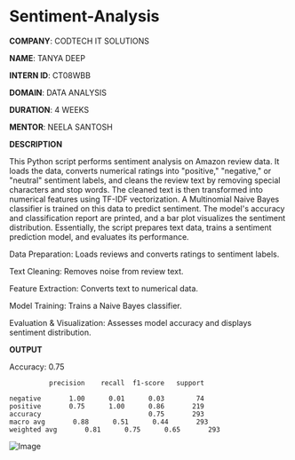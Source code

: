 # Sentiment-Analysis

**COMPANY**: CODTECH IT SOLUTIONS 

**NAME**: TANYA DEEP 

**INTERN ID**: CT08WBB 

**DOMAIN**: DATA ANALYSIS 

**DURATION**: 4 WEEKS 

**MENTOR**: NEELA SANTOSH


**DESCRIPTION**

This Python script performs sentiment analysis on Amazon review data. It loads the data, converts numerical ratings into "positive," "negative," or "neutral" sentiment labels, and cleans the review text by removing special characters and stop words. The cleaned text is then transformed into numerical features using TF-IDF vectorization. A Multinomial Naive Bayes classifier is trained on this data to predict sentiment. The model's accuracy and classification report are printed, and a bar plot visualizes the sentiment distribution. Essentially, the script prepares text data, trains a sentiment prediction model, and evaluates its performance.

Data Preparation: Loads reviews and converts ratings to sentiment labels.

Text Cleaning: Removes noise from review text.

Feature Extraction: Converts text to numerical data.

Model Training: Trains a Naive Bayes classifier.

Evaluation & Visualization: Assesses model accuracy and displays sentiment distribution.


**OUTPUT**

Accuracy: 0.75

              precision    recall  f1-score   support

    negative       1.00      0.01      0.03        74
    positive       0.75      1.00      0.86       219
    accuracy                           0.75       293
    macro avg       0.88      0.51      0.44       293
    weighted avg       0.81      0.75      0.65       293

![Image](https://github.com/user-attachments/assets/ca88bcec-60d7-46ac-8245-5ab8193e0ddf)
